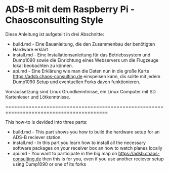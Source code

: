 # ADS-B mit dem Raspberry Pi - Chaosconsulting Style

Diese Anleitung ist aufgeteilt in drei Abschnitte:
* build.md - Eine Bauanleitung, die den Zusammenbau der benötigten Hardware erklärt
* install.md - Eine Installationsanleitung für das Betriebssystem und Dump1090 sowie die Einrichtung eines Webservers um die Flugzeuge lokal beobachten zu können.
* api.md - Eine Erklärung wie man die Daten nun in die große Karte https://adsb.chaos-consulting.de einspeisen kann, dis sollte mit jedem Dump1090 Setup und eventuellen Forks davon funktionieren.

Vorraussetzung sind Linux Grundkenntnisse, ein Linux Computer mit SD Kartenleser und Lötkenntnisse.

=========================================================================================

This how-to is devided into three parts:
* build.md - This part shows you how to build the hardware setup for an ADS-B reciever station.
* install.md - In this part you learn how to install all the necessary software packages on your receiver box an how to watch planes locally
* api.md - You want to participate in the big map on https://adsb.chaos-consulting.de then this is for you, even if you use another reciever setup using Dump1090 or one of its forks
